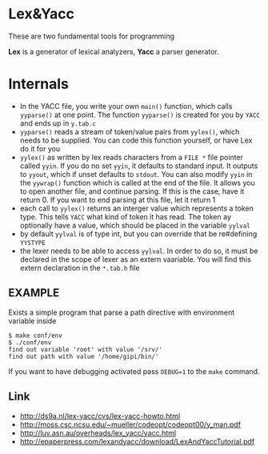 # Lex&Yacc

These are two fundamental tools for programming

**Lex** is a generator of lexical analyzers, **Yacc** a parser generator.

# Internals

- In the YACC file, you write your own ``main()`` function, which calls ``yyparse()`` at one point.
The function ``yyparse()`` is created for you by ``YACC`` and ends up in ``y.tab.c``
- ``yyparse()`` reads a stream of token/value pairs from ``yylex()``, which needs to be supplied.
You can code this function yourself, or have Lex do it for you
- ``yylex()`` as written by lex reads characters from a ``FILE *`` file pointer called ``yyin``. If you
do no set ``yyin``, it defaults to standard input. It outputs to ``yyout``, which if unset defaults to ``stdout``.
    You can also modify ``yyin`` in the ``yywrap()`` function which is called at the end of the file. It allows
    you to open another file, and continue parsing. If this is the case, have it return 0. If you want to
    end parsing at this file, let it return 1
- each call to ``yylex()`` returns an interger value which represents a token type. This tells ``YACC`` what
kind of token it has read. The token ay optionally have a value, which should be placed in the variable ``yylval``
- by default ``yylval`` is of type int, but you can override that be re#defining ``YYSTYPE``
- the lexer needs to be able to access ``yylval``. In order to do so, it must be declared in the scope
of lexer as an extern vaariable. You will find this extern declaration in the ``*.tab.h`` file

## EXAMPLE

Exists a simple program that parse a path directive with environment variable inside

    $ make conf/env
    $ ./conf/env
    find out variable 'root' with value '/srv/'
    find out path with value '/home/gipi/bin/'

If you want to have debugging activated pass ``DEBUG=1`` to the ``make`` command.

## Link

 - http://ds9a.nl/lex-yacc/cvs/lex-yacc-howto.html
 - http://moss.csc.ncsu.edu/~mueller/codeopt/codeopt00/y_man.pdf
 - http://luv.asn.au/overheads/lex_yacc/yacc.html
 - http://epaperpress.com/lexandyacc/download/LexAndYaccTutorial.pdf
